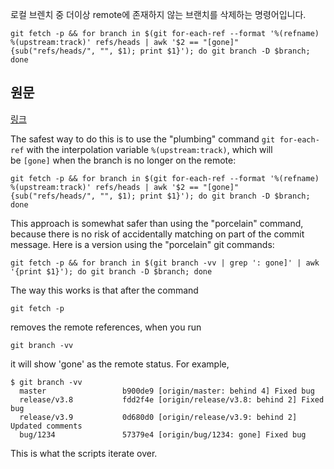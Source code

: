 

로컬 브렌치 중 더이상 remote에 존재하지 않는 브랜치를 삭제하는 명령어입니다.

```
git fetch -p && for branch in $(git for-each-ref --format '%(refname) %(upstream:track)' refs/heads | awk '$2 == "[gone]" {sub("refs/heads/", "", $1); print $1}'); do git branch -D $branch; done
```


## 원문
[링크](https://stackoverflow.com/posts/33548037/timeline)

The safest way to do this is to use the "plumbing" command `git for-each-ref` with the interpolation variable `%(upstream:track)`, which will be `[gone]` when the branch is no longer on the remote:

```
git fetch -p && for branch in $(git for-each-ref --format '%(refname) %(upstream:track)' refs/heads | awk '$2 == "[gone]" {sub("refs/heads/", "", $1); print $1}'); do git branch -D $branch; done
```

This approach is somewhat safer than using the "porcelain" command, because there is no risk of accidentally matching on part of the commit message. Here is a version using the "porcelain" git commands:

```
git fetch -p && for branch in $(git branch -vv | grep ': gone]' | awk '{print $1}'); do git branch -D $branch; done
```

The way this works is that after the command

```
git fetch -p
```

removes the remote references, when you run

```
git branch -vv
```

it will show 'gone' as the remote status. For example,

```
$ git branch -vv
  master                 b900de9 [origin/master: behind 4] Fixed bug
  release/v3.8           fdd2f4e [origin/release/v3.8: behind 2] Fixed bug
  release/v3.9           0d680d0 [origin/release/v3.9: behind 2] Updated comments
  bug/1234               57379e4 [origin/bug/1234: gone] Fixed bug
```

This is what the scripts iterate over.